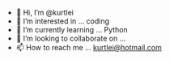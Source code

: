 - 👋 Hi, I’m @kurtlei
- 👀 I’m interested in ... coding
- 🌱 I’m currently learning ... Python
- 💞️ I’m looking to collaborate on ... 
- 📫 How to reach me ... kurtlei@hotmail.com

<!---
kurtlei/kurtlei is a ✨ special ✨ repository because its `README.md` (this file) appears on your GitHub profile.
You can click the Preview link to take a look at your changes.
--->
